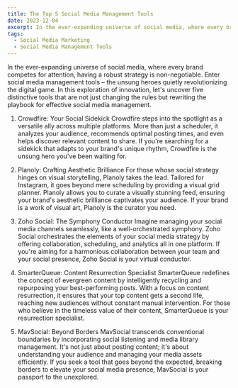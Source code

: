 ```yaml
---
title: The Top 5 Social Media Management Tools
date: 2023-12-04
excerpt: In the ever-expanding universe of social media, where every brand competes for attention, having a robust strategy is non-negotiable. Enter social media management tools – the unsung heroes quietly revolutionizing the digital game. In this exploration of innovation, let's uncover five distinctive tools that are not just changing the rules but rewriting the playbook for effective social media management.
tags:
  - Social Media Marketing
  - Social Media Management Tools
---
```


In the ever-expanding universe of social media, where every brand competes for attention, having a robust strategy is non-negotiable. Enter social media management tools – the unsung heroes quietly revolutionizing the digital game. In this exploration of innovation, let's uncover five distinctive tools that are not just changing the rules but rewriting the playbook for effective social media management.

<!-- excerpt -->

1. Crowdfire: Your Social Sidekick
   Crowdfire steps into the spotlight as a versatile ally across multiple platforms. More than just a scheduler, it analyzes your audience, recommends optimal posting times, and even helps discover relevant content to share. If you're searching for a sidekick that adapts to your brand's unique rhythm, Crowdfire is the unsung hero you've been waiting for.

2. Planoly: Crafting Aesthetic Brilliance
   For those whose social strategy hinges on visual storytelling, Planoly takes the lead. Tailored for Instagram, it goes beyond mere scheduling by providing a visual grid planner. Planoly allows you to curate a visually stunning feed, ensuring your brand's aesthetic brilliance captivates your audience. If your brand is a work of visual art, Planoly is the curator you need.

3. Zoho Social: The Symphony Conductor
   Imagine managing your social media channels seamlessly, like a well-orchestrated symphony. Zoho Social orchestrates the elements of your social media strategy by offering collaboration, scheduling, and analytics all in one platform. If you're aiming for a harmonious collaboration between your team and your social presence, Zoho Social is your virtual conductor.

4. SmarterQueue: Content Resurrection Specialist
   SmarterQueue redefines the concept of evergreen content by intelligently recycling and repurposing your best-performing posts. With a focus on content resurrection, it ensures that your top content gets a second life, reaching new audiences without constant manual intervention. For those who believe in the timeless value of their content, SmarterQueue is your resurrection specialist.

5. MavSocial: Beyond Borders
   MavSocial transcends conventional boundaries by incorporating social listening and media library management. It's not just about posting content; it's about understanding your audience and managing your media assets efficiently. If you seek a tool that goes beyond the expected, breaking borders to elevate your social media presence, MavSocial is your passport to the unexplored.

